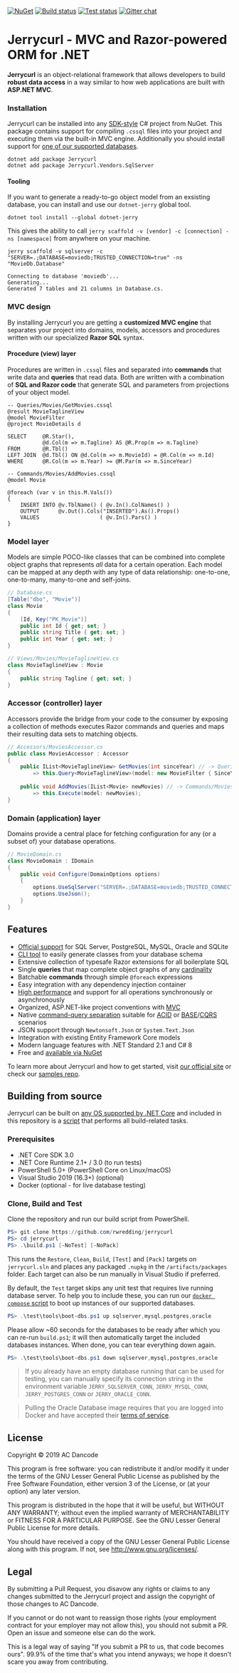 [![NuGet](https://img.shields.io/nuget/v/Jerrycurl)](https://nuget.org/packages/Jerrycurl)
[![Build status](https://ci.appveyor.com/api/projects/status/onendmfb6ywd33je/branch/master?svg=true)](https://ci.appveyor.com/project/rwredding/jerrycurl/branch/master)
[![Test status](https://img.shields.io/appveyor/tests/rwredding/jerrycurl/master)](https://ci.appveyor.com/project/rwredding/jerrycurl/branch/master/tests)
[![Gitter chat](https://badges.gitter.im/gitterHQ/gitter.png)](https://gitter.im/jerrycurl-mvc/community)
# Jerrycurl - MVC and Razor-powered ORM for .NET

**Jerrycurl** is an object-relational framework that allows developers to build **robust data access** in a way similar to how web applications are built with **ASP.NET MVC**.

### Installation
Jerrycurl can be installed into any [SDK-style](https://docs.microsoft.com/en-us/nuget/resources/check-project-format) C# project from NuGet. This package contains support for compiling `.cssql` files into your project and executing them via the built-in MVC engine. Additionally you should install support for [one of our supported databases](https://nuget.org/packages?q=Jerrycurl.Vendors).

```shell
dotnet add package Jerrycurl
dotnet add package Jerrycurl.Vendors.SqlServer
```

#### Tooling
If you want to generate a ready-to-go object model from an exsisting database, you can install and use our `dotnet-jerry` global tool.
```
dotnet tool install --global dotnet-jerry
```
This gives the ability to call `jerry scaffold -v [vendor] -c [connection] -ns [namespace]` from anywhere on your machine.
```
jerry scaffold -v sqlserver -c "SERVER=.;DATABASE=moviedb;TRUSTED_CONNECTION=true" -ns "MovieDb.Database"

Connecting to database 'moviedb'...
Generating...
Generated 7 tables and 21 columns in Database.cs.
```

### MVC design
By installing Jerrycurl you are getting a **customized MVC engine** that separates your project into domains, models, accessors and procedures written with our specialized **Razor SQL** syntax.

#### Procedure (view) layer
Procedures are written in `.cssql` files and separated into **commands** that write data and **queries** that read data. Both are written with a combination of **SQL and Razor code** that generate SQL and parameters from projections of your object model.
```
-- Queries/Movies/GetMovies.cssql
@result MovieTaglineView
@model MovieFilter
@project MovieDetails d

SELECT     @R.Star(),
           @d.Col(m => m.Tagline) AS @R.Prop(m => m.Tagline)
FROM       @R.Tbl()
LEFT JOIN  @d.Tbl() ON @d.Col(m => m.MovieId) = @R.Col(m => m.Id)
WHERE      @R.Col(m => m.Year) >= @M.Par(m => m.SinceYear)
```
```
-- Commands/Movies/AddMovies.cssql
@model Movie

@foreach (var v in this.M.Vals())
{
    INSERT INTO @v.TblName() ( @v.In().ColNames() )
    OUTPUT      @v.Out().Cols("INSERTED").As().Props()
    VALUES                   ( @v.In().Pars() )
}
```

### Model layer
Models are simple POCO-like classes that can be combined into complete object graphs that represents *all* data for a certain operation. Each model can be mapped at any depth with any type of data relationship: one-to-one, one-to-many, many-to-one and self-joins.
```csharp
// Database.cs
[Table("dbo", "Movie")]
class Movie
{
    [Id, Key("PK_Movie")]
    public int Id { get; set; }
    public string Title { get; set; }
    public int Year { get; set; }
}
```
```csharp
// Views/Movies/MovieTaglineView.cs
class MovieTaglineView : Movie
{
    public string Tagline { get; set; }
}
```

### Accessor (controller) layer
Accessors provide the bridge from your code to the consumer by exposing a collection of methods executes Razor commands and queries and maps their resulting data sets to matching objects.
```csharp
// Accessors/MoviesAccessor.cs
public class MoviesAccessor : Accessor
{
    public IList<MovieTaglineView> GetMovies(int sinceYear) // -> Queries/Movies/GetMovies.cssql
        => this.Query<MovieTaglineView>(model: new MovieFilter { SinceYear = sinceYear });
    
    public void AddMovies(IList<Movie> newMovies) // -> Commands/Movies/AddMovies.cssql
        => this.Execute(model: newMovies);
}
```

### Domain (application) layer
Domains provide a central place for fetching configuration for any (or a subset of) your database operations.
```csharp
// MovieDomain.cs
class MovieDomain : IDomain
{
    public void Configure(DomainOptions options)
    {
        options.UseSqlServer("SERVER=.;DATABASE=moviedb;TRUSTED_CONNECTION=true");
        options.UseJson();
    }
}
```

## Features
* [Official support](https://nuget.org/packages/?q=Jerrycurl.Vendors) for SQL Server, PostgreSQL, MySQL, Oracle and SQLite
* [CLI tool](https://nuget.org/packages/dotnet-jerry) to easily generate classes from your database schema
* Extensive collection of typesafe Razor extensions for all boilerplate SQL
* Single **queries** that map complete object graphs of any [cardinality](https://en.wikipedia.org/wiki/Cardinality_(data_modeling))
* Batchable **commands** through simple `@foreach` expressions
* Easy integration with any dependency injection container
* [High performance](https://github.com/rhodosaur/RawDataAccessBencher/blob/master/Results/20191115_jerrycurl.txt) and support for all operations synchronously or asynchronously
* Organized, ASP.NET-like project conventions with [MVC](https://en.wikipedia.org/wiki/Model%E2%80%93view%E2%80%93controller)
* Native [command-query separation](https://en.wikipedia.org/wiki/Command%E2%80%93query_separation) suitable for [ACID](https://en.wikipedia.org/wiki/ACID) or [BASE](https://en.wikipedia.org/wiki/Eventual_consistency)/[CQRS](https://docs.microsoft.com/en-us/azure/architecture/patterns/cqrs) scenarios
* JSON support through `Newtonsoft.Json` or `System.Text.Json`
* Integration with existing Entity Framework Core models
* Modern language features with .NET Standard 2.1 and C# 8
* Free and [available via NuGet](https://www.nuget.org/packages?q=Jerrycurl)

To learn more about Jerrycurl and how to get started, visit [our official site](https://jerrycurl.net/) or check our [samples repo](https://github.com/rwredding/jerrycurl-samples).

## Building from source
Jerrycurl can be built on [any OS supported by .NET Core](https://docs.microsoft.com/en-us/dotnet/core/install/dependencies) and included in this repository is a [script](build.ps1) that performs all build-related tasks.

### Prerequisites
* .NET Core SDK 3.0
* .NET Core Runtime 2.1+ / 3.0 (to run tests)
* PowerShell 5.0+ (PowerShell Core on Linux/macOS) 
* Visual Studio 2019 (16.3+) (optional)
* Docker (optional - for live database testing)

### Clone, Build and Test
Clone the repository and run our build script from PowerShell.
```powershell
PS> git clone https://github.com/rwredding/jerrycurl
PS> cd jerrycurl
PS> .\build.ps1 [-NoTest] [-NoPack]
```

This runs the `Restore`, `Clean`, `Build`, `[Test]` and `[Pack]` targets on `jerrycurl.sln` and places any packaged `.nupkg` in the `/artifacts/packages` folder. Each target can also be run manually in Visual Studio if preferred.

By default, the `Test` target skips any unit test that requires live running database server. To help you to include these, you can run our [`docker compose` script](test/tools/boot-dbs.ps1) to boot up instances of our supported databases.

```powershell
PS> .\test\tools\boot-dbs.ps1 up sqlserver,mysql,postgres,oracle
```

Please allow ~60 seconds for the databases to be ready after which you can re-run `build.ps1`; it will then automatically target the included databases instances. When done, you can tear everything down again.

```powershell
PS> .\test\tools\boot-dbs.ps1 down sqlserver,mysql,postgres,oracle
```

> If you already have an empty database running that can be used for testing, you can manually specify its connection string in the environment variable `JERRY_SQLSERVER_CONN`, `JERRY_MYSQL_CONN`, `JERRY_POSTGRES_CONN` or `JERRY_ORACLE_CONN`.

> Pulling the Oracle Database image requires that you are logged into Docker and have accepted their [terms of service](https://hub.docker.com/_/oracle-database-enterprise-edition).

## License
Copyright © 2019 AC Dancode

This program is free software: you can redistribute it and/or modify it under the terms of the GNU Lesser General Public License as published by the Free Software Foundation, either version 3 of the License, or (at your option) any later version.

This program is distributed in the hope that it will be useful, but WITHOUT ANY WARRANTY; without even the implied warranty of MERCHANTABILITY or FITNESS FOR A PARTICULAR PURPOSE. See the GNU Lesser General Public License for more details.

You should have received a copy of the GNU Lesser General Public License along with this program. If not, see http://www.gnu.org/licenses/.

## Legal
By submitting a Pull Request, you disavow any rights or claims to any changes
submitted to the Jerrycurl project and assign the copyright of
those changes to AC Dancode.

If you cannot or do not want to reassign those rights (your employment
contract for your employer may not allow this), you should not submit a PR.
Open an issue and someone else can do the work.

This is a legal way of saying "If you submit a PR to us, that code becomes ours".
99.9% of the time that's what you intend anyways; we hope it doesn't scare you
away from contributing.
